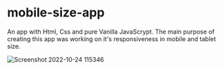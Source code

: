 # mobile-size-app
An app with Html, Css and pure Vanilla JavaScrypt. The main purpose of creating this app was working on it's responsiveness in mobile and tablet size. 




![Screenshot 2022-10-24 115346](https://user-images.githubusercontent.com/55147150/197593210-c9a541ec-20b1-44d9-ad3c-a238236fef26.png)
